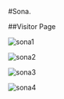 #Sona.

##Visitor Page

![sona1](https://user-images.githubusercontent.com/116990574/220065928-fdbfb9be-6780-4f3b-9ff5-5d0a64f8d388.png)

![sona2](https://user-images.githubusercontent.com/116990574/220065962-a24353f2-65d1-4931-a626-e74e44f8f746.png)

![sona3](https://user-images.githubusercontent.com/116990574/220065987-569e5cff-153c-4849-9d75-886a8c6ed140.png)

![sona4](https://user-images.githubusercontent.com/116990574/220066007-33325272-d1cf-47de-a428-e115f4474b91.png)

